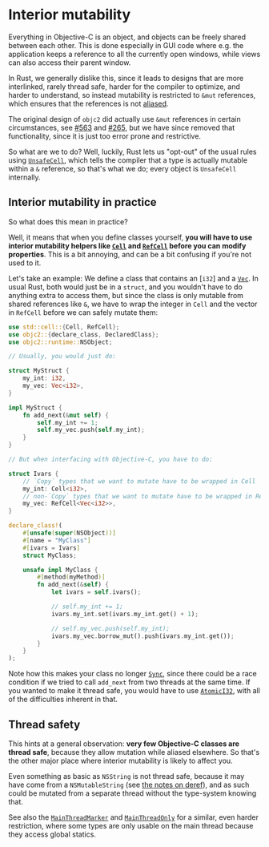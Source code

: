 # Interior mutability

Everything in Objective-C is an object, and objects can be freely shared between each other. This is done especially in GUI code where e.g. the application keeps a reference to all the currently open windows, while views can also access their parent window.

In Rust, we generally dislike this, since it leads to designs that are more interlinked, rarely thread safe, harder for the compiler to optimize, and harder to understand, so instead mutability is restricted to `&mut` references, which ensures that the references is not [aliased].

The original design of `objc2` did actually use `&mut` references in certain circumstances, see [#563] and [#265], but we have since removed that functionality, since it is just too error prone and restrictive.

So what are we to do? Well, luckily, Rust lets us "opt-out" of the usual rules using [`UnsafeCell`], which tells the compiler that a type is actually mutable within a `&` reference, so that's what we do; every object is `UnsafeCell` internally.

[aliased]: https://doc.rust-lang.org/nomicon/aliasing.html
[#563]: https://github.com/madsmtm/objc2/issues/563
[#265]: https://github.com/madsmtm/objc2/issues/265
[`UnsafeCell`]: std::cell::UnsafeCell


## Interior mutability in practice

So what does this mean in practice?

Well, it means that when you define classes yourself, **you will have to use interior mutability helpers like [`Cell`] and [`RefCell`] before you can modify properties**. This is a bit annoying, and can be a bit confusing if you're not used to it.

Let's take an example: We define a class that contains an [`i32`] and a [`Vec`]. In usual Rust, both would just be in a `struct`, and you wouldn't have to do anything extra to access them, but since the class is only mutable from shared references like `&`, we have to wrap the integer in `Cell` and the vector in `RefCell` before we can safely mutate them:

```rust
use std::cell::{Cell, RefCell};
use objc2::{declare_class, DeclaredClass};
use objc2::runtime::NSObject;

// Usually, you would just do:

struct MyStruct {
    my_int: i32,
    my_vec: Vec<i32>,
}

impl MyStruct {
    fn add_next(&mut self) {
        self.my_int += 1;
        self.my_vec.push(self.my_int);
    }
}

// But when interfacing with Objective-C, you have to do:

struct Ivars {
    // `Copy` types that we want to mutate have to be wrapped in Cell
    my_int: Cell<i32>,
    // non-`Copy` types that we want to mutate have to be wrapped in RefCell
    my_vec: RefCell<Vec<i32>>,
}

declare_class!(
    #[unsafe(super(NSObject))]
    #[name = "MyClass"]
    #[ivars = Ivars]
    struct MyClass;

    unsafe impl MyClass {
        #[method(myMethod)]
        fn add_next(&self) {
            let ivars = self.ivars();

            // self.my_int += 1;
            ivars.my_int.set(ivars.my_int.get() + 1);

            // self.my_vec.push(self.my_int);
            ivars.my_vec.borrow_mut().push(ivars.my_int.get());
        }
    }
);
```

Note how this makes your class no longer [`Sync`], since there could be a race condition if we tried to call `add_next` from two threads at the same time. If you wanted to make it thread safe, you would have to use [`AtomicI32`], with all of the difficulties inherent in that.

[`Cell`]: std::cell::Cell
[`RefCell`]: std::cell::RefCell
[`Vec`]: std::vec::Vec
[`Sync`]: std::marker::Sync
[`AtomicI32`]: std::sync::atomic::AtomicI32


## Thread safety

This hints at a general observation: **very few Objective-C classes are thread safe**, because they allow mutation while aliased elsewhere. So that's the other major place where interior mutability is likely to affect you.

Even something as basic as `NSString` is not thread safe, because it may have come from a `NSMutableString` (see [the notes on deref][deref]), and as such could be mutated from a separate thread without the type-system knowing that.

See also the [`MainThreadMarker`] and [`MainThreadOnly`] for a similar, even harder restriction, where some types are only usable on the main thread because they access global statics.

[deref]: about_generated::deref
[`MainThreadMarker`]: crate::MainThreadMarker
[`MainThreadOnly`]: crate::MainThreadOnly
